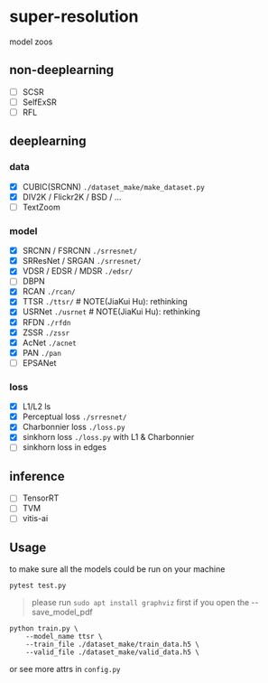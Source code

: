 # super-resolution

model zoos

## non-deeplearning

- [ ] SCSR
- [ ] SelfExSR
- [ ] RFL

## deeplearning

### data

- [x] CUBIC(SRCNN) `./dataset_make/make_dataset.py`
- [x] DIV2K / Flickr2K / BSD / ... 
- [ ] TextZoom

### model

- [x] SRCNN / FSRCNN  `./srresnet/`
- [x] SRResNet / SRGAN `./srresnet/`
- [x] VDSR / EDSR / MDSR `./edsr/`
- [ ] DBPN
- [x] RCAN `./rcan/`
- [x] TTSR `./ttsr/`      # NOTE(JiaKui Hu): rethinking
- [x] USRNet `./usrnet`   # NOTE(JiaKui Hu): rethinking
- [x] RFDN `./rfdn`
- [x] ZSSR `./zssr`
- [x] AcNet `./acnet`
- [x] PAN `./pan`
- [ ] EPSANet

### loss

- [x] L1/L2 ls
- [x] Perceptual loss `./srresnet/`
- [x] Charbonnier loss `./loss.py`
- [x] sinkhorn loss `./loss.py`  with L1 & Charbonnier
- [ ] sinkhorn loss in edges

## inference

- [ ] TensorRT
- [ ] TVM
- [ ] vitis-ai

## Usage

to make sure all the models could be run on your machine
```
pytest test.py
```

> please run `sudo apt install graphviz` first if you open the --save_model_pdf

```
python train.py \
    --model_name ttsr \
    --train_file ./dataset_make/train_data.h5 \
    --valid_file ./dataset_make/valid_data.h5 \
```

or see more attrs in `config.py`
